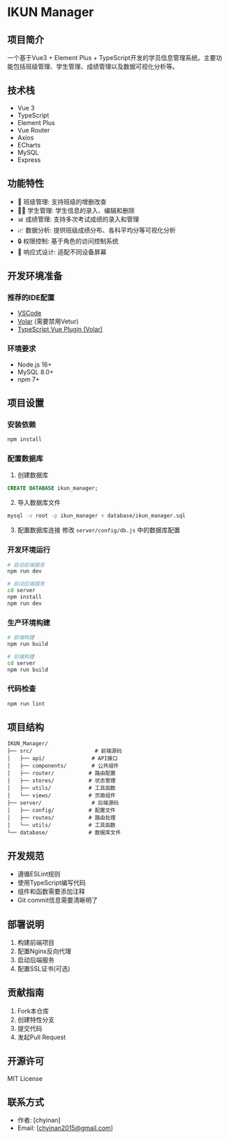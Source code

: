 # IKUN Manager

## 项目简介
一个基于Vue3 + Element Plus + TypeScript开发的学员信息管理系统。主要功能包括班级管理、学生管理、成绩管理以及数据可视化分析等。

## 技术栈
- Vue 3
- TypeScript
- Element Plus
- Vue Router
- Axios
- ECharts
- MySQL
- Express

## 功能特性
- 🎯 班级管理: 支持班级的增删改查
- 👨‍🎓 学生管理: 学生信息的录入、编辑和删除
- 📊 成绩管理: 支持多次考试成绩的录入和管理
- 📈 数据分析: 提供班级成绩分布、各科平均分等可视化分析
- 🔒 权限控制: 基于角色的访问控制系统
- 📱 响应式设计: 适配不同设备屏幕

## 开发环境准备

### 推荐的IDE配置

- [VSCode](https://code.visualstudio.com/) 
- [Volar](https://marketplace.visualstudio.com/items?itemName=Vue.volar) (需要禁用Vetur)
- [TypeScript Vue Plugin (Volar)](https://marketplace.visualstudio.com/items?itemName=Vue.vscode-typescript-vue-plugin)

### 环境要求
- Node.js 16+
- MySQL 8.0+
- npm 7+

## 项目设置

### 安装依赖
```sh
npm install
```

### 配置数据库
1. 创建数据库
```sql
CREATE DATABASE ikun_manager;
```

2. 导入数据库文件
```sh
mysql -u root -p ikun_manager < database/ikun_manager.sql
```

3. 配置数据库连接
修改 `server/config/db.js` 中的数据库配置

### 开发环境运行
```sh
# 启动前端服务
npm run dev

# 启动后端服务
cd server
npm install
npm run dev
```

### 生产环境构建
```sh
# 前端构建
npm run build

# 后端构建
cd server
npm run build
```

### 代码检查
```sh
npm run lint
```

## 项目结构
```
IKUN_Manager/
├── src/                    # 前端源码
│   ├── api/               # API接口
│   ├── components/        # 公共组件
│   ├── router/           # 路由配置
│   ├── stores/           # 状态管理
│   ├── utils/            # 工具函数
│   └── views/            # 页面组件
├── server/                # 后端源码
│   ├── config/           # 配置文件
│   ├── routes/           # 路由处理
│   └── utils/            # 工具函数
└── database/             # 数据库文件
```

## 开发规范
- 遵循ESLint规则
- 使用TypeScript编写代码
- 组件和函数需要添加注释
- Git commit信息需要清晰明了

## 部署说明
1. 构建前端项目
2. 配置Nginx反向代理
3. 启动后端服务
4. 配置SSL证书(可选)

## 贡献指南
1. Fork本仓库
2. 创建特性分支
3. 提交代码
4. 发起Pull Request

## 开源许可
MIT License

## 联系方式
- 作者: [chyinan]
- Email: [chyinan2015@gmail.com]

